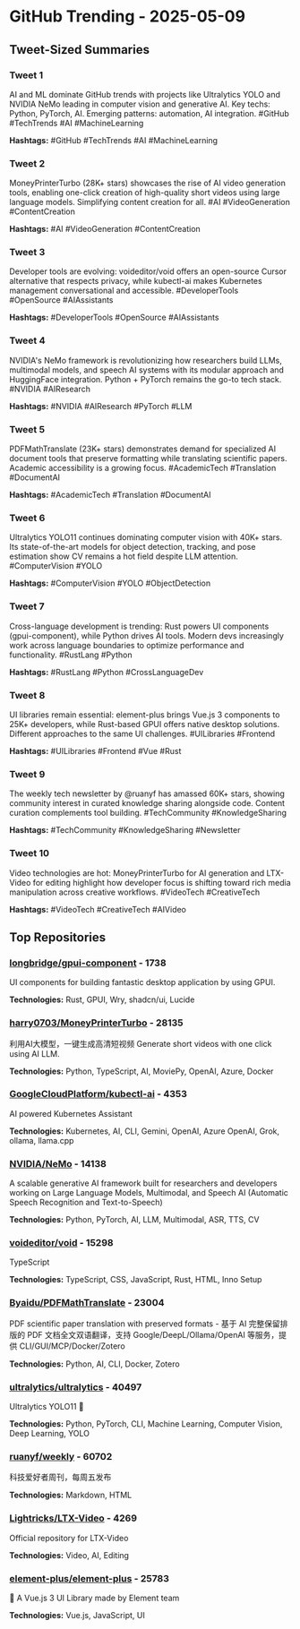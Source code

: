 # GitHub Trending - 2025-05-09

## Tweet-Sized Summaries

### Tweet 1
AI and ML dominate GitHub trends with projects like Ultralytics YOLO and NVIDIA NeMo leading in computer vision and generative AI. Key techs: Python, PyTorch, AI. Emerging patterns: automation, AI integration. #GitHub #TechTrends #AI #MachineLearning

**Hashtags:** #GitHub #TechTrends #AI #MachineLearning

### Tweet 2
MoneyPrinterTurbo (28K+ stars) showcases the rise of AI video generation tools, enabling one-click creation of high-quality short videos using large language models. Simplifying content creation for all. #AI #VideoGeneration #ContentCreation

**Hashtags:** #AI #VideoGeneration #ContentCreation

### Tweet 3
Developer tools are evolving: voideditor/void offers an open-source Cursor alternative that respects privacy, while kubectl-ai makes Kubernetes management conversational and accessible. #DeveloperTools #OpenSource #AIAssistants

**Hashtags:** #DeveloperTools #OpenSource #AIAssistants

### Tweet 4
NVIDIA's NeMo framework is revolutionizing how researchers build LLMs, multimodal models, and speech AI systems with its modular approach and HuggingFace integration. Python + PyTorch remains the go-to tech stack. #NVIDIA #AIResearch

**Hashtags:** #NVIDIA #AIResearch #PyTorch #LLM

### Tweet 5
PDFMathTranslate (23K+ stars) demonstrates demand for specialized AI document tools that preserve formatting while translating scientific papers. Academic accessibility is a growing focus. #AcademicTech #Translation #DocumentAI

**Hashtags:** #AcademicTech #Translation #DocumentAI

### Tweet 6
Ultralytics YOLO11 continues dominating computer vision with 40K+ stars. Its state-of-the-art models for object detection, tracking, and pose estimation show CV remains a hot field despite LLM attention. #ComputerVision #YOLO

**Hashtags:** #ComputerVision #YOLO #ObjectDetection

### Tweet 7
Cross-language development is trending: Rust powers UI components (gpui-component), while Python drives AI tools. Modern devs increasingly work across language boundaries to optimize performance and functionality. #RustLang #Python

**Hashtags:** #RustLang #Python #CrossLanguageDev

### Tweet 8
UI libraries remain essential: element-plus brings Vue.js 3 components to 25K+ developers, while Rust-based GPUI offers native desktop solutions. Different approaches to the same UI challenges. #UILibraries #Frontend

**Hashtags:** #UILibraries #Frontend #Vue #Rust

### Tweet 9
The weekly tech newsletter by @ruanyf has amassed 60K+ stars, showing community interest in curated knowledge sharing alongside code. Content curation complements tool building. #TechCommunity #KnowledgeSharing

**Hashtags:** #TechCommunity #KnowledgeSharing #Newsletter

### Tweet 10
Video technologies are hot: MoneyPrinterTurbo for AI generation and LTX-Video for editing highlight how developer focus is shifting toward rich media manipulation across creative workflows. #VideoTech #CreativeTech

**Hashtags:** #VideoTech #CreativeTech #AIVideo

## Top Repositories

### [longbridge/gpui-component](https://github.com/longbridge/gpui-component) - 1738
UI components for building fantastic desktop application by using GPUI.

**Technologies:** Rust, GPUI, Wry, shadcn/ui, Lucide

### [harry0703/MoneyPrinterTurbo](https://github.com/harry0703/MoneyPrinterTurbo) - 28135
利用AI大模型，一键生成高清短视频 Generate short videos with one click using AI LLM.

**Technologies:** Python, TypeScript, AI, MoviePy, OpenAI, Azure, Docker

### [GoogleCloudPlatform/kubectl-ai](https://github.com/GoogleCloudPlatform/kubectl-ai) - 4353
AI powered Kubernetes Assistant

**Technologies:** Kubernetes, AI, CLI, Gemini, OpenAI, Azure OpenAI, Grok, ollama, llama.cpp

### [NVIDIA/NeMo](https://github.com/NVIDIA/NeMo) - 14138
A scalable generative AI framework built for researchers and developers working on Large Language Models, Multimodal, and Speech AI (Automatic Speech Recognition and Text-to-Speech)

**Technologies:** Python, PyTorch, AI, LLM, Multimodal, ASR, TTS, CV

### [voideditor/void](https://github.com/voideditor/void) - 15298
TypeScript

**Technologies:** TypeScript, CSS, JavaScript, Rust, HTML, Inno Setup

### [Byaidu/PDFMathTranslate](https://github.com/Byaidu/PDFMathTranslate) - 23004
PDF scientific paper translation with preserved formats - 基于 AI 完整保留排版的 PDF 文档全文双语翻译，支持 Google/DeepL/Ollama/OpenAI 等服务，提供 CLI/GUI/MCP/Docker/Zotero

**Technologies:** Python, AI, CLI, Docker, Zotero

### [ultralytics/ultralytics](https://github.com/ultralytics/ultralytics) - 40497
Ultralytics YOLO11 🚀

**Technologies:** Python, PyTorch, CLI, Machine Learning, Computer Vision, Deep Learning, YOLO

### [ruanyf/weekly](https://github.com/ruanyf/weekly) - 60702
科技爱好者周刊，每周五发布

**Technologies:** Markdown, HTML

### [Lightricks/LTX-Video](https://github.com/Lightricks/LTX-Video) - 4269
Official repository for LTX-Video

**Technologies:** Video, AI, Editing

### [element-plus/element-plus](https://github.com/element-plus/element-plus) - 25783
🎉 A Vue.js 3 UI Library made by Element team

**Technologies:** Vue.js, JavaScript, UI

